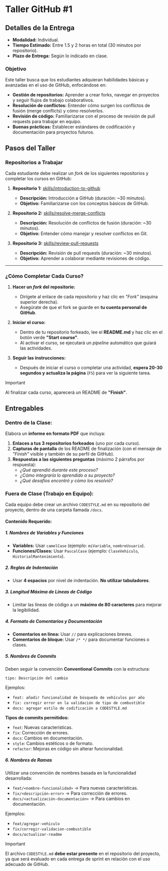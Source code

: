 # **Taller GitHub #1**

## **Detalles de la Entrega**

- **Modalidad:** Individual.
- **Tiempo Estimado:** Entre 1.5 y 2 horas en total (30 minutos por repositorio).
- **Plazo de Entrega:** Según lo indicado en clase.

### **Objetivo**

Este taller busca que los estudiantes adquieran habilidades básicas y avanzadas en el uso de GitHub, enfocándose en:

- **Gestión de repositorios:** Aprender a crear forks, navegar en proyectos y seguir flujos de trabajo colaborativos.
- **Resolución de conflictos:** Entender cómo surgen los conflictos de fusión (merge conflicts) y cómo resolverlos.
- **Revisión de código:** Familiarizarse con el proceso de revisión de pull requests para trabajar en equipo.
- **Buenas prácticas:** Establecer estándares de codificación y documentación para proyectos futuros.

## **Pasos del Taller**

### **Repositorios a Trabajar**

Cada estudiante debe realizar un _fork_ de los siguientes repositorios y completar los cursos en GitHub:

1. **Repositorio 1:** [skills/introduction-to-github](https://github.com/skills/introduction-to-github)

   - **Descripción:** Introducción a GitHub (duración: ~30 minutos).
   - **Objetivo:** Familiarizarse con los conceptos básicos de GitHub.

2. **Repositorio 2:** [skills/resolve-merge-conflicts](https://github.com/skills/resolve-merge-conflicts)

   - **Descripción:** Resolución de conflictos de fusión (duración: ~30 minutos).
   - **Objetivo:** Entender cómo manejar y resolver conflictos en Git.

3. **Repositorio 3:** [skills/review-pull-requests](https://github.com/skills/review-pull-requests)
   - **Descripción:** Revisión de pull requests (duración: ~30 minutos).
   - **Objetivo:** Aprender a colaborar mediante revisiones de código.

---

### **¿Cómo Completar Cada Curso?**

1. **Hacer un _fork_ del repositorio:**

   - Dirígete al enlace de cada repositorio y haz clic en _"Fork"_ (esquina superior derecha).
   - Asegúrate de que el fork se guarde en **tu cuenta personal de GitHub**.

2. **Iniciar el curso:**

   - Dentro de tu repositorio forkeado, lee el **README.md** y haz clic en el botón verde **"Start course"**.
   - Al activar el curso, se ejecutará un _pipeline_ automático que guiará las actividades.

3. **Seguir las instrucciones:**
   - Después de iniciar el curso o completar una actividad, **espera 20-30 segundos y actualiza la página** (`F5`) para ver la siguiente tarea.

> [!IMPORTANT]
> Al finalizar cada curso, aparecerá un README de **"Finish"**.

## **Entregables**

### **Dentro de la Clase:**

Elabora un **informe en formato PDF** que incluya:

1. **Enlaces a tus 3 repositorios forkeados** (uno por cada curso).
2. **Capturas de pantalla** de los README de finalización (con el mensaje de _"Finish"_ visible y también de su perfil de GitHub).
3. **Respuestas a las siguientes preguntas** (máximo 2 párrafos por respuesta):
   - _¿Qué aprendió durante este proceso?_
   - _¿Cómo integraría lo aprendido a su proyecto?_
   - _¿Qué desafíos encontró y cómo los resolvió?_

### **Fuera de Clase (Trabajo en Equipo):**

Cada equipo debe crear un archivo `CODESTYLE.md` en su repositorio del proyecto, dentro de una carpeta llamada `/docs`.

#### **Contenido Requerido:**

##### **1. Nombres de Variables y Funciones**

- **Variables:** Usar `camelCase` (ejemplo: `miVariable`, `nombreUsuario`).
- **Funciones/Clases:** Usar `PascalCase` (ejemplo: `ClaseVehiculo`, `HistorialMantenimiento`).

##### **2. Reglas de Indentación**

- Usar **4 espacios** por nivel de indentación. **No utilizar tabuladores**.

##### **3. Longitud Máxima de Líneas de Código**

- Limitar las líneas de código a un **máximo de 80 caracteres** para mejorar la legibilidad.

##### **4. Formato de Comentarios y Documentación**

- **Comentarios en línea:** Usar `//` para explicaciones breves.
- **Comentarios de bloque:** Usar `/* */` para documentar funciones o clases.

##### **5. Nombres de Commits**

Deben seguir la convención **Conventional Commits** con la estructura:

```
tipo: Descripción del cambio
```

Ejemplos:

- `feat: añadir funcionalidad de búsqueda de vehículos por año`
- `fix: corregir error en la validación de tipo de combustible`
- `docs: agregar estilo de codificación a CODESTYLE.md`

**Tipos de commits permitidos:**

- `feat`: Nuevas características.
- `fix`: Corrección de errores.
- `docs`: Cambios en documentación.
- `style`: Cambios estéticos o de formato.
- `refactor`: Mejoras en código sin alterar funcionalidad.

##### **6. Nombres de Ramas**

Utilizar una convención de nombres basada en la funcionalidad desarrollada:

- `feat/<nombre-funcionalidad>` → Para nuevas características.
- `fix/<descripción-error>` → Para corrección de errores.
- `docs/<actualización-documentación>` → Para cambios en documentación.

Ejemplos:

- `feat/agregar-vehiculo`
- `fix/corregir-validacion-combustible`
- `docs/actualizar-readme`

> [!IMPORTANT]
> El archivo `CODESTYLE.md` **debe estar presente** en el repositorio del proyecto, ya que será evaluado en cada entrega de sprint en relación con el uso adecuado de GitHub.
